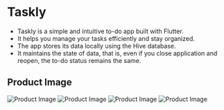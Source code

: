 # Taskly

- Taskly is a simple and intuitive to-do app built with Flutter.
- It helps you manage your tasks efficiently and stay organized.
- The app stores its data locally using the Hive database.
- It maintains the state of data, that is, even if you close application and reopen, the to-do status remains the same.

## Product Image
![Product Image](FinalProduct/taskly1.jpg)
![Product Image](FinalProduct/taskly2.jpg)
![Product Image](FinalProduct/taskly3.jpg)
![Product Image](FinalProduct/taskly4.jpg)


